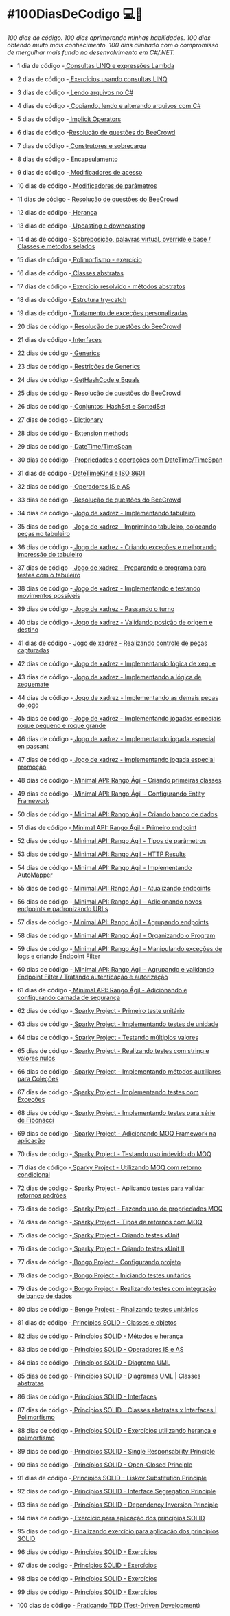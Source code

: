 # **#100DiasDeCodigo 💻📖**

*100 dias de código. 100 dias aprimorando minhas habilidades. 100 dias obtendo muito mais conhecimento. 100 dias alinhado com o compromisso de mergulhar mais fundo no desenvolvimento em C#/.NET.* 

* 1 dia de código -<a href="https://github.com/wilgoncalves/100DiasDeCodigo/blob/master/1DiaDeCodigo/1DiaDeCodigo/Program.cs"> Consultas LINQ e expressões Lambda</a>

* 2 dias de código -<a href="https://github.com/wilgoncalves/100DiasDeCodigo/blob/master/2DiasDeCodigo/2DiasDeCodigo/Program.cs"> Exercícios usando consultas LINQ</a>

* 3 dias de código -<a href="https://github.com/wilgoncalves/100DiasDeCodigo/blob/master/3DiasDeCodigo/3DiasDeCodigo/Program.cs"> Lendo arquivos no C#</a>

* 4 dias de código -<a href="https://github.com/wilgoncalves/100DiasDeCodigo/blob/master/4DiasDeCodigo/4DiasDeCodigo/Program.cs"> Copiando, lendo e alterando arquivos com C#</a>

* 5 dias de código -<a href="https://github.com/wilgoncalves/100DiasDeCodigo/blob/master/%23100DiasDeCodigo/5DiasDeCodigo/5DiasDeCodigo/Program.cs"> Implicit Operators</a>

* 6 dias de código -<a href="https://github.com/wilgoncalves/100DiasDeCodigo/blob/master/%23100DiasDeCodigo/6DiasDeCodigo/6DiasDeCodigo/Program.cs">Resolução de questões do BeeCrowd</a>

* 7 dias de código -<a href="https://github.com/wilgoncalves/100DiasDeCodigo/blob/master/%23100DiasDeCodigo/7DiasDeCodigo/7DiasDeCodigo/Program.cs"> Construtores e sobrecarga</a>

* 8 dias de código -<a href="https://github.com/wilgoncalves/100DiasDeCodigo/blob/master/%23100DiasDeCodigo/8DiasDeCodigo/8DiasDeCodigo/Produto.cs"> Encapsulamento</a>

* 9 dias de código -<a href="https://github.com/wilgoncalves/100DiasDeCodigo/blob/master/%23100DiasDeCodigo/9DiasDeCodigo/9DiasDeCodigo/Program.cs"> Modificadores de acesso</a>

* 10 dias de código -<a href="https://github.com/wilgoncalves/100DiasDeCodigo/blob/master/%23100DiasDeCodigo/10DiasDeCodigo/10DiasDeCodigo/Program.cs"> Modificadores de parâmetros</a>

* 11 dias de código -<a href="https://github.com/wilgoncalves/100DiasDeCodigo/blob/master/%23100DiasDeCodigo/11DiasDeCodigo/11DiasDeCodigo/Program.cs"> Resolução de questões do BeeCrowd</a>

* 12 dias de código -<a href="https://github.com/wilgoncalves/100DiasDeCodigo/blob/master/%23100DiasDeCodigo/12DiasDeCodigo/12DiasDeCodigo/Entities/Account.cs"> Herança</a>

* 13 dias de código -<a href="https://github.com/wilgoncalves/100DiasDeCodigo/blob/master/%23100DiasDeCodigo/12DiasDeCodigo/12DiasDeCodigo/Program.cs"> Upcasting e downcasting</a>

* 14 dias de código -<a href="https://github.com/wilgoncalves/100DiasDeCodigo/blob/master/%23100DiasDeCodigo/12DiasDeCodigo/12DiasDeCodigo/Entities/SavingsAccount.cs"> Sobreposição, palavras virtual, override e base / Classes e métodos selados</a>

* 15 dias de código -<a href="https://github.com/wilgoncalves/100DiasDeCodigo/blob/master/%23100DiasDeCodigo/15DiasDeCodigo/15DiasDeCodigo/Program.cs"> Polimorfismo - exercício</a>

* 16 dias de código -<a href="https://github.com/wilgoncalves/100DiasDeCodigo/blob/master/%23100DiasDeCodigo/16DiasDeCodigo/16DiasDeCodigo/Entities/Account.cs"> Classes abstratas</a>

* 17 dias de código -<a href="https://github.com/wilgoncalves/100DiasDeCodigo/blob/master/%23100DiasDeCodigo/17DiasDeCodigo/17DiasDeCodigo/Program.cs"> Exercício resolvido - métodos abstratos</a>

* 18 dias de código -<a href="https://github.com/wilgoncalves/100DiasDeCodigo/blob/master/%23100DiasDeCodigo/18DiasDeCodigo/18DiasDeCodigo/Program.cs"> Estrutura try-catch</a>

* 19 dias de código -<a href="https://github.com/wilgoncalves/100DiasDeCodigo/blob/master/%23100DiasDeCodigo/19DiasDeCodigo/19DiasDeCodigo/Program.cs"> Tratamento de exceções personalizadas</a>

* 20 dias de código -<a href="https://github.com/wilgoncalves/100DiasDeCodigo/blob/master/%23100DiasDeCodigo/20DiasDeCodigo/20DiasDeCodigo/Program.cs">
Resolução de questões do BeeCrowd</a>

* 21 dias de código -<a href="https://github.com/wilgoncalves/100DiasDeCodigo/blob/master/%23100DiasDeCodigo/21DiasDeCodigo/21DiasDeCodigo/Program.cs"> Interfaces</a>

* 22 dias de código -<a href="https://github.com/wilgoncalves/100DiasDeCodigo/blob/master/%23100DiasDeCodigo/22DiasDeCodigo/22DiasDeCodigo/Program.cs"> Generics</a>

* 23 dias de código -<a href="https://github.com/wilgoncalves/100DiasDeCodigo/blob/master/%23100DiasDeCodigo/23DiasDeCodigo/23DiasDeCodigo/Services/CalculationService.cs"> Restrições de Generics</a>

* 24 dias de código -<a href="https://github.com/wilgoncalves/100DiasDeCodigo/blob/master/%23100DiasDeCodigo/24DiasDeCodigo/24DiasDeCodigo/Program.cs"> GetHashCode e Equals</a>

* 25 dias de código -<a href="https://github.com/wilgoncalves/100DiasDeCodigo/blob/master/%23100DiasDeCodigo/25DiasDeCodigo/25DiasDeCodigo/Program.cs"> Resolução de questões do BeeCrowd</a>

* 26 dias de código -<a href="https://github.com/wilgoncalves/100DiasDeCodigo/blob/master/%23100DiasDeCodigo/26DiasDeCodigo/26DiasDeCodigo/Program.cs"> Conjuntos: HashSet e SortedSet</a>

* 27 dias de código -<a href="https://github.com/wilgoncalves/100DiasDeCodigo/blob/master/%23100DiasDeCodigo/27DiasDeCodigo/27DiasDeCodigo/Program.cs"> Dictionary</a>

* 28 dias de código -<a href="https://github.com/wilgoncalves/100DiasDeCodigo/blob/master/%23100DiasDeCodigo/28DiasDeCodigo/28DiasDeCodigo/Program.cs"> Extension methods</a>

* 29 dias de código -<a href="https://github.com/wilgoncalves/100DiasDeCodigo/blob/master/%23100DiasDeCodigo/29DiasDeCodigo/29DiasDeCodigo/Program.cs"> DateTime/TimeSpan</a>

* 30 dias de código -<a href="https://github.com/wilgoncalves/100DiasDeCodigo/blob/master/%23100DiasDeCodigo/30DiasDeCodigo/30DiasDeCodigo/Program.cs"> Propriedades e operações com DateTime/TimeSpan</a>

* 31 dias de código -<a href="https://github.com/wilgoncalves/100DiasDeCodigo/blob/master/%23100DiasDeCodigo/31DiasDeCodigo/31DiasDeCodigo/Program.cs"> DateTimeKind e ISO 8601</a>

* 32 dias de código -<a href="https://github.com/wilgoncalves/100DiasDeCodigo/blob/master/%23100DiasDeCodigo/32DiasDeCodigo/32DiasDeCodigo/Program.cs"> Operadores IS e AS</a>

* 33 dias de código -<a href="https://github.com/wilgoncalves/100DiasDeCodigo/blob/master/%23100DiasDeCodigo/33DiasDeCodigo/33DiasDeCodigo/Program.cs"> Resolução de questões do BeeCrowd</a>

* 34 dias de código -<a href="https://github.com/wilgoncalves/100DiasDeCodigo/tree/master/%23100DiasDeCodigo/xadrez-console/xadrez-console/tabuleiro"> Jogo de xadrez - Implementando tabuleiro</a>

* 35 dias de código -<a href="https://github.com/wilgoncalves/100DiasDeCodigo/blob/master/%23100DiasDeCodigo/xadrez-console/xadrez-console/Tela.cs"> Jogo de xadrez - Imprimindo tabuleiro, colocando peças no tabuleiro</a>

* 36 dias de código -<a href="https://github.com/wilgoncalves/100DiasDeCodigo/blob/master/%23100DiasDeCodigo/xadrez-console/xadrez-console/Tela.cs"> Jogo de xadrez - Criando exceções e melhorando impressão do tabuleiro</a>

* 37 dias de código -<a href="https://github.com/wilgoncalves/100DiasDeCodigo/blob/master/%23100DiasDeCodigo/xadrez-console/xadrez-console/xadrez/PartidaDeXadrez.cs"> Jogo de xadrez - Preparando o programa para testes com o tabuleiro</a>

* 38 dias de código -<a href="https://github.com/wilgoncalves/100DiasDeCodigo/blob/master/%23100DiasDeCodigo/xadrez-console/xadrez-console/Tela.cs"> Jogo de xadrez - Implementando e testando movimentos possíveis</a>

* 39 dias de código -<a href="https://github.com/wilgoncalves/100DiasDeCodigo/blob/master/%23100DiasDeCodigo/xadrez-console/xadrez-console/xadrez/PartidaDeXadrez.cs"> Jogo de xadrez - Passando o turno</a>

* 40 dias de código -<a href="https://github.com/wilgoncalves/100DiasDeCodigo/blob/master/%23100DiasDeCodigo/xadrez-console/xadrez-console/xadrez/PartidaDeXadrez.cs"> Jogo de xadrez - Validando posição de origem e destino</a>

* 41 dias de código -<a href="https://github.com/wilgoncalves/100DiasDeCodigo/blob/master/%23100DiasDeCodigo/xadrez-console/xadrez-console/Tela.cs"> Jogo de xadrez - Realizando controle de peças capturadas</a>

* 42 dias de código -<a href="https://github.com/wilgoncalves/100DiasDeCodigo/blob/master/%23100DiasDeCodigo/xadrez-console/xadrez-console/xadrez/PartidaDeXadrez.cs"> Jogo de xadrez - Implementando lógica de xeque</a>

* 43 dias de código -<a href="https://github.com/wilgoncalves/100DiasDeCodigo/blob/master/%23100DiasDeCodigo/xadrez-console/xadrez-console/xadrez/PartidaDeXadrez.cs"> Jogo de xadrez - Implementando a lógica de xequemate</a>

* 44 dias de código -<a href="https://github.com/wilgoncalves/100DiasDeCodigo/tree/master/%23100DiasDeCodigo/xadrez-console/xadrez-console/xadrez"> Jogo de xadrez - Implementando as demais peças do jogo</a>

* 45 dias de código -<a href="https://github.com/wilgoncalves/100DiasDeCodigo/blob/master/%23100DiasDeCodigo/xadrez-console/xadrez-console/xadrez/Rei.cs"> Jogo de xadrez - Implementando jogadas especiais roque pequeno e roque grande</a>

* 46 dias de código -<a href="https://github.com/wilgoncalves/100DiasDeCodigo/blob/master/%23100DiasDeCodigo/xadrez-console/xadrez-console/xadrez/Peao.cs"> Jogo de xadrez - Implementando jogada especial en passant</a>

* 47 dias de código -<a href="https://github.com/wilgoncalves/100DiasDeCodigo/blob/master/%23100DiasDeCodigo/xadrez-console/xadrez-console/xadrez/PartidaDeXadrez.cs"> Jogo de xadrez - Implementando jogada especial promoção</a>

* 48 dias de código -<a href="https://github.com/wilgoncalves/100DiasDeCodigo/tree/master/%23100DiasDeCodigo/RangoAgil/RangoAgil.API/Entities"> Minimal API: Rango Ágil - Criando primeiras classes</a>

* 49 dias de código -<a href="https://github.com/wilgoncalves/100DiasDeCodigo/blob/master/%23100DiasDeCodigo/RangoAgil/RangoAgil.API/DbContexts/RangoDbContext.cs"> Minimal API: Rango Ágil - Configurando Entity Framework</a>

* 50 dias de código -<a href="https://github.com/wilgoncalves/100DiasDeCodigo/blob/master/%23100DiasDeCodigo/RangoAgil/RangoAgil.API/Migrations/20250419152530_Initial.cs"> Minimal API: Rango Ágil - Criando banco de dados</a>

* 51 dias de código -<a href="https://github.com/wilgoncalves/100DiasDeCodigo/blob/master/%23100DiasDeCodigo/RangoAgil/RangoAgil.API/Program.cs"> Minimal API: Rango Ágil - Primeiro endpoint</a>

* 52 dias de código -<a href="https://github.com/wilgoncalves/100DiasDeCodigo/blob/master/%23100DiasDeCodigo/RangoAgil/RangoAgil.API/Program.cs"> Minimal API: Rango Ágil - Tipos de parâmetros</a>

* 53 dias de código -<a href="https://github.com/wilgoncalves/100DiasDeCodigo/blob/master/%23100DiasDeCodigo/RangoAgil/RangoAgil.API/Program.cs"> Minimal API: Rango Ágil - HTTP Results</a>

* 54 dias de código -<a href="https://github.com/wilgoncalves/100DiasDeCodigo/blob/master/%23100DiasDeCodigo/RangoAgil/RangoAgil.API/Program.cs"> Minimal API: Rango Ágil - Implementando AutoMapper</a>

* 55 dias de código -<a href="https://github.com/wilgoncalves/100DiasDeCodigo/blob/master/%23100DiasDeCodigo/RangoAgil/RangoAgil.API/Program.cs"> Minimal API: Rango Ágil - Atualizando endpoints</a>

* 56 dias de código -<a href="https://github.com/wilgoncalves/100DiasDeCodigo/blob/master/%23100DiasDeCodigo/RangoAgil/RangoAgil.API/Program.cs"> Minimal API: Rango Ágil - Adicionando novos endpoints e padronizando URLs</a>

* 57 dias de código -<a href="https://github.com/wilgoncalves/100DiasDeCodigo/blob/master/%23100DiasDeCodigo/RangoAgil/RangoAgil.API/Program.cs"> Minimal API: Rango Ágil - Agrupando endpoints</a>

* 58 dias de código -<a href="https://github.com/wilgoncalves/100DiasDeCodigo/blob/master/%23100DiasDeCodigo/RangoAgil/RangoAgil.API/Program.cs"> Minimal API: Rango Ágil - Organizando o Program</a>

* 59 dias de código -<a href="https://github.com/wilgoncalves/100DiasDeCodigo/blob/master/%23100DiasDeCodigo/RangoAgil/RangoAgil.API/EndpointFilters/RangoIsLockedFilter.cs"> Minimal API: Rango Ágil - Manipulando exceções de logs e criando Endpoint Filter</a>

* 60 dias de código -<a href="https://github.com/wilgoncalves/100DiasDeCodigo/blob/master/%23100DiasDeCodigo/RangoAgil/RangoAgil.API/Program.cs"> Minimal API: Rango Ágil - Agrupando e validando Endpoint Filter / Tratando autenticação e autorização</a>

* 61 dias de código -<a href="https://github.com/wilgoncalves/100DiasDeCodigo/blob/master/%23100DiasDeCodigo/RangoAgil/RangoAgil.API/Program.cs"> Minimal API: Rango Ágil - Adicionando e configurando camada de segurança</a>

* 62 dias de código -<a href="https://github.com/wilgoncalves/100DiasDeCodigo/blob/master/%23100DiasDeCodigo/Sparky/SparkyMSTest/CalculatorMSTests.cs"> Sparky Project - Primeiro teste unitário</a>

* 63 dias de código -<a href="https://github.com/wilgoncalves/100DiasDeCodigo/blob/master/%23100DiasDeCodigo/Sparky/SparkyNUnitTest/CalculatorNUnitTests.cs"> Sparky Project - Implementando testes de unidade</a>

* 64 dias de código -<a href="https://github.com/wilgoncalves/100DiasDeCodigo/blob/master/%23100DiasDeCodigo/Sparky/SparkyNUnitTest/CalculatorNUnitTests.cs"> Sparky Project - Testando múltiplos valores</a>

* 65 dias de código -<a href="https://github.com/wilgoncalves/100DiasDeCodigo/blob/master/%23100DiasDeCodigo/Sparky/SparkyNUnitTest/CalculatorNUnitTests.cs"> Sparky Project - Realizando testes com string e valores nulos</a>

* 66 dias de código -<a href="https://github.com/wilgoncalves/100DiasDeCodigo/blob/master/%23100DiasDeCodigo/Sparky/SparkyNUnitTest/CalculatorNUnitTests.cs"> Sparky Project - Implementando métodos auxiliares para Coleções</a>

* 67 dias de código -<a href="https://github.com/wilgoncalves/100DiasDeCodigo/blob/master/%23100DiasDeCodigo/Sparky/SparkyNUnitTest/CustomerNUnitTests.cs"> Sparky Project - Implementando testes com Exceções</a>

* 68 dias de código -<a href="https://github.com/wilgoncalves/100DiasDeCodigo/blob/master/%23100DiasDeCodigo/Sparky/SparkyNUnitTest/FiboNUnitTests.cs"> Sparky Project - Implementando testes para série de Fibonacci</a>

* 69 dias de código -<a href="https://github.com/wilgoncalves/100DiasDeCodigo/blob/master/%23100DiasDeCodigo/Sparky/SparkyNUnitTest/BankAccountNUnitTests.cs"> Sparky Project - Adicionando MOQ Framework na aplicação</a>

* 70 dias de código -<a href="https://github.com/wilgoncalves/100DiasDeCodigo/blob/master/%23100DiasDeCodigo/Sparky/SparkyNUnitTest/ProductNUnitTests.cs"> Sparky Project - Testando uso indevido do MOQ</a>

* 71 dias de código -<a href="https://github.com/wilgoncalves/100DiasDeCodigo/blob/master/%23100DiasDeCodigo/Sparky/SparkyNUnitTest/BankAccountNUnitTests.cs"> Sparky Project - Utilizando MOQ com retorno condicional</a>

* 72 dias de código -<a href="https://github.com/wilgoncalves/100DiasDeCodigo/blob/master/%23100DiasDeCodigo/Sparky/SparkyNUnitTest/BankAccountNUnitTests.cs"> Sparky Project - Aplicando testes para validar retornos padrões</a>

* 73 dias de código -<a href="https://github.com/wilgoncalves/100DiasDeCodigo/blob/master/%23100DiasDeCodigo/Sparky/SparkyNUnitTest/BankAccountNUnitTests.cs"> Sparky Project - Fazendo uso de propriedades MOQ</a>

* 74 dias de código -<a href="https://github.com/wilgoncalves/100DiasDeCodigo/blob/master/%23100DiasDeCodigo/Sparky/SparkyNUnitTest/BankAccountNUnitTests.cs"> Sparky Project - Tipos de retornos com MOQ</a>

* 75 dias de código -<a href="https://github.com/wilgoncalves/100DiasDeCodigo/tree/master/%23100DiasDeCodigo/Sparky/SparkyXUnit"> Sparky Project - Criando testes xUnit</a>

* 76 dias de código -<a href="https://github.com/wilgoncalves/100DiasDeCodigo/tree/master/%23100DiasDeCodigo/Sparky/SparkyXUnit"> Sparky Project - Criando testes xUnit II</a>

* 77 dias de código -<a href="https://github.com/wilgoncalves/100DiasDeCodigo/tree/master/%23100DiasDeCodigo/Sparky/Bongo_InitialSetup%20(.NET%206)"> Bongo Project - Configurando projeto</a>

* 78 dias de código -<a href="https://github.com/wilgoncalves/100DiasDeCodigo/tree/master/%23100DiasDeCodigo/Sparky"> Bongo Project - Iniciando testes unitários</a>

* 79 dias de código -<a href="https://github.com/wilgoncalves/100DiasDeCodigo/blob/master/%23100DiasDeCodigo/Sparky/Bongo.DataAccess.Tests/StudyRoomBookingRepositoryTests.cs"> Bongo Project - Realizando testes com integração de banco de dados</a>

* 80 dias de código -<a href="https://github.com/wilgoncalves/100DiasDeCodigo/tree/master/%23100DiasDeCodigo/Sparky"> Bongo Project - Finalizando testes unitários</a>

* 81 dias de código -<a href="https://github.com/wilgoncalves/100DiasDeCodigo/tree/master/%23100DiasDeCodigo/Classes"> Princípios SOLID - Classes e objetos</a>

* 82 dias de código -<a href="https://github.com/wilgoncalves/100DiasDeCodigo/tree/master/%23100DiasDeCodigo/Classes"> Princípios SOLID - Métodos e herança</a>

* 83 dias de código -<a href="https://github.com/wilgoncalves/100DiasDeCodigo/blob/master/%23100DiasDeCodigo/Classes/Heranca/Program.cs"> Princípios SOLID - Operadores IS e AS</a>

* 84 dias de código -<a href="https://github.com/wilgoncalves/100DiasDeCodigo/tree/master/%23100DiasDeCodigo/UML-DiagramaClasses"> Princípios SOLID - Diagrama UML</a>

* 85 dias de código -<a href="https://github.com/wilgoncalves/100DiasDeCodigo/tree/master/%23100DiasDeCodigo/Classes"> Princípios SOLID - Diagramas UML</a> | <a href="https://github.com/wilgoncalves/100DiasDeCodigo/tree/master/%23100DiasDeCodigo/ClassesAbstratas"> Classes abstratas</a>

* 86 dias de código -<a href="https://github.com/wilgoncalves/100DiasDeCodigo/tree/master/%23100DiasDeCodigo/Interfaces"> Princípios SOLID - Interfaces</a>

* 87 dias de código -<a href="https://github.com/wilgoncalves/100DiasDeCodigo/tree/master/%23100DiasDeCodigo/ClassesAbstratas-Interfaces"> Princípios SOLID - Classes abstratas x Interfaces | Polimorfismo</a>

* 88 dias de código -<a href="https://github.com/wilgoncalves/100DiasDeCodigo/tree/master/%23100DiasDeCodigo/Heranca-Polimorfismo-Exercicio"> Princípios SOLID - Exercícios utilizando herança e polimorfismo</a>

* 89 dias de código -<a href="https://github.com/wilgoncalves/100DiasDeCodigo/tree/master/%23100DiasDeCodigo/SingleResponsability/SingleResponsability"> Princípios SOLID - Single Responsability Principle</a>

* 90 dias de código -<a href="https://github.com/wilgoncalves/100DiasDeCodigo/tree/master/%23100DiasDeCodigo/Open-Closed-Principle/Open-Closed-Principle"> Princípios SOLID - Open-Closed Principle</a>

* 91 dias de código -<a href="https://github.com/wilgoncalves/100DiasDeCodigo/tree/master/%23100DiasDeCodigo/Liskov-Substitution/Liskov-Substitution"> Princípios SOLID - Liskov Substitution Principle</a>

* 92 dias de código -<a href="https://github.com/wilgoncalves/100DiasDeCodigo/tree/master/%23100DiasDeCodigo/Interface-Segregation/Interface-Segregation"> Princípios SOLID - Interface Segregation Principle</a>

* 93 dias de código -<a href="https://github.com/wilgoncalves/100DiasDeCodigo/tree/master/%23100DiasDeCodigo/Dependency%20Inversion/Dependency%20Inversion"> Princípios SOLID - Dependency Inversion Principle</a>

* 94 dias de código -<a href="https://github.com/wilgoncalves/100DiasDeCodigo/tree/master/%23100DiasDeCodigo/SOLID/Exercicio1"> Exercício para aplicação dos princípios SOLID</a>

* 95 dias de código -<a href="https://github.com/wilgoncalves/100DiasDeCodigo/tree/master/%23100DiasDeCodigo/SOLID/Exercicio1"> Finalizando exercício para aplicação dos princípios SOLID</a>

* 96 dias de código -<a href="https://github.com/wilgoncalves/100DiasDeCodigo/tree/master/%23100DiasDeCodigo/CursoFoop_Solid_Exercicio2"> Princípios SOLID - Exercícios</a>

* 97 dias de código -<a href="https://github.com/wilgoncalves/100DiasDeCodigo/tree/master/%23100DiasDeCodigo/CursoFoop_Exercicio3"> Princípios SOLID - Exercícios</a>

* 98 dias de código -<a href="https://github.com/wilgoncalves/100DiasDeCodigo/tree/master/%23100DiasDeCodigo/Principios-SOLID-Exercicios"> Princípios SOLID - Exercícios</a>

* 99 dias de código -<a href="https://github.com/wilgoncalves/100DiasDeCodigo/tree/master/%23100DiasDeCodigo/CursoFoop_Solid_Exercicio_5"> Princípios SOLID - Exercícios</a>

* 100 dias de código -<a href="https://github.com/wilgoncalves/100DiasDeCodigo/tree/master/%23100DiasDeCodigo/TDDNaPratica"> Praticando TDD (Test-Driven Development)</a>